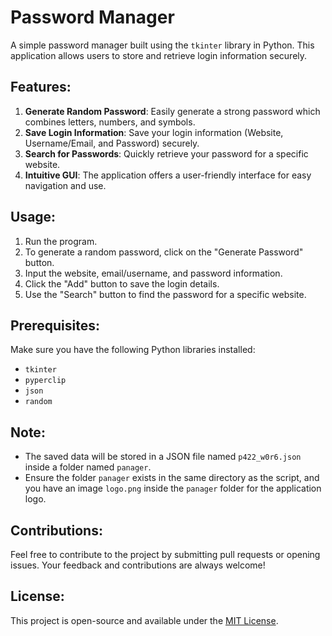 # Password Manager

A simple password manager built using the `tkinter` library in Python. This application allows users to store and retrieve login information securely.

## Features:

1. **Generate Random Password**: Easily generate a strong password which combines letters, numbers, and symbols.
2. **Save Login Information**: Save your login information (Website, Username/Email, and Password) securely.
3. **Search for Passwords**: Quickly retrieve your password for a specific website.
4. **Intuitive GUI**: The application offers a user-friendly interface for easy navigation and use.

## Usage:

1. Run the program.
2. To generate a random password, click on the "Generate Password" button.
3. Input the website, email/username, and password information.
4. Click the "Add" button to save the login details.
5. Use the "Search" button to find the password for a specific website.

## Prerequisites:

Make sure you have the following Python libraries installed:
- `tkinter`
- `pyperclip`
- `json`
- `random`

## Note:

- The saved data will be stored in a JSON file named `p422_w0r6.json` inside a folder named `panager`.
- Ensure the folder `panager` exists in the same directory as the script, and you have an image `logo.png` inside the `panager` folder for the application logo.

## Contributions:

Feel free to contribute to the project by submitting pull requests or opening issues. Your feedback and contributions are always welcome!

## License:

This project is open-source and available under the [MIT License](https://opensource.org/licenses/MIT).
